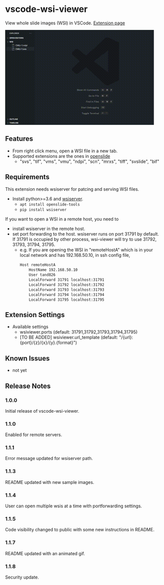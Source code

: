 # vscode-wsi-viewer

View whole slide images (WSI) in VSCode.
[Extension page](https://marketplace.visualstudio.com/items?itemName=tand826.wsi-viewer)

![](https://raw.githubusercontent.com/tand826/vscode-wsi-viewer/main/images/sample.gif)

## Features

- From right click menu, open a WSI file in a new tab.
- Supported extensions are the ones in [openslide](https://openslide.org/#about-openslide)
  - "svs", "tif", "vms", "vmu", "ndpi", "scn", "mrxs", "tiff", "svslide", "bif"

## Requirements

This extension needs wsiserver for patcing and serving WSI files.

- Install python>=3.6 and [wsiserver](https://github.com/tand826/wsiserver).
  - `apt install openslide-tools`
  - `pip install wsiserver`

If you want to open a WSI in a remote host, you need to

- install wsiserver in the remote host.
- set port forwarding to the host. wsiserver runs on port 31791 by default. If 31791 is occupied by other process, wsi-viewer will try to use 31792, 31793, 31794, 31795.
  - e.g. If you are opening the WSI in "remoteHostA" which is in your local network and has 192.168.50.10, in ssh config file,
    ```
    Host remoteHostA
        HostName 192.168.50.10
        User tand826
        LocalForward 31791 localhost:31791
        LocalForward 31792 localhost:31792
        LocalForward 31793 localhost:31793
        LocalForward 31794 localhost:31794
        LocalForward 31795 localhost:31795
    ```

## Extension Settings

- Available settings
  - wsiviewer.ports (default: 31791,31792,31793,31794,31795)
  - [TO BE ADDED] wsiviewer.url_template (default: "/{url}:{port}/{z}/{x}/{y}.{format}")

## Known Issues

- not yet

## Release Notes

### 1.0.0

Initial release of vscode-wsi-viewer.

### 1.1.0

Enabled for remote servers.

### 1.1.1

Error message updated for wsiserver path.

### 1.1.3

README updated with new sample images.

### 1.1.4

User can open multiple wsis at a time with portforwarding settings.

### 1.1.5

Code visibility changed to public with some new instructions in README.

### 1.1.7

README updated with an animated gif.

### 1.1.8

Security update.
